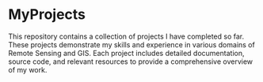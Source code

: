 # MyProjects
This repository contains a collection of projects I have completed so far. These projects demonstrate my skills and experience in various domains of Remote Sensing and GIS. Each project includes detailed documentation, source code, and relevant resources to provide a comprehensive overview of my work.
